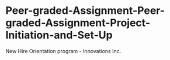 # Peer-graded-Assignment-Peer-graded-Assignment-Project-Initiation-and-Set-Up
New Hire Orientation program - Innovations Inc.
